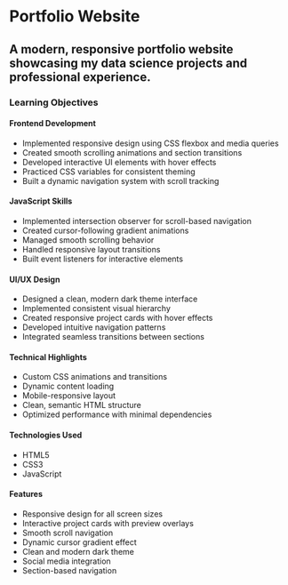 # Portfolio Website
## A modern, responsive portfolio website showcasing my data science projects and professional experience.
### Learning Objectives
#### Frontend Development
* Implemented responsive design using CSS flexbox and media queries
* Created smooth scrolling animations and section transitions
* Developed interactive UI elements with hover effects
* Practiced CSS variables for consistent theming
* Built a dynamic navigation system with scroll tracking
#### JavaScript Skills
* Implemented intersection observer for scroll-based navigation
* Created cursor-following gradient animations
* Managed smooth scrolling behavior
* Handled responsive layout transitions
* Built event listeners for interactive elements
#### UI/UX Design
* Designed a clean, modern dark theme interface
* Implemented consistent visual hierarchy
* Created responsive project cards with hover effects
* Developed intuitive navigation patterns
* Integrated seamless transitions between sections
#### Technical Highlights
* Custom CSS animations and transitions
* Dynamic content loading
* Mobile-responsive layout
* Clean, semantic HTML structure
* Optimized performance with minimal dependencies
#### Technologies Used
* HTML5
* CSS3
* JavaScript
#### Features
* Responsive design for all screen sizes
* Interactive project cards with preview overlays
* Smooth scroll navigation
* Dynamic cursor gradient effect
* Clean and modern dark theme
* Social media integration
* Section-based navigation
